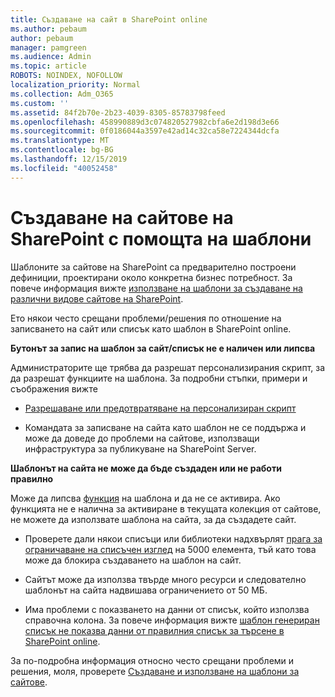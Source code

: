 ```yaml
---
title: Създаване на сайт в SharePoint online
ms.author: pebaum
author: pebaum
manager: pamgreen
ms.audience: Admin
ms.topic: article
ROBOTS: NOINDEX, NOFOLLOW
localization_priority: Normal
ms.collection: Adm_O365
ms.custom: ''
ms.assetid: 84f2b70e-2b23-4039-8305-85783798feed
ms.openlocfilehash: 458990889d3c074820527982cbfa6e2d198d3e66
ms.sourcegitcommit: 0f0186044a3597e42ad14c32ca58e7224344dcfa
ms.translationtype: MT
ms.contentlocale: bg-BG
ms.lasthandoff: 12/15/2019
ms.locfileid: "40052458"
---
```

# <a name="create-sharepoint-sites-using-templates"></a>Създаване на сайтове на SharePoint с помощта на шаблони

Шаблоните за сайтове на SharePoint са предварително построени дефиниции, проектирани около конкретна бизнес потребност. За повече информация вижте [използване на шаблони за създаване на различни видове сайтове на SharePoint](https://support.office.com/article/using-templates-to-create-different-kinds-of-sharepoint-sites-449eccec-ff99-4cf3-b62e-dcfee37e8da4).

Ето някои често срещани проблеми/решения по отношение на записването на сайт или списък като шаблон в SharePoint online. 

**Бутонът за запис на шаблон за сайт/списък не е наличен или липсва**

Администраторите ще трябва да разрешат персонализирания скрипт, за да разрешат функциите на шаблона. За подробни стъпки, примери и съображения вижте 

- [Разрешаване или предотвратяване на персонализиран скрипт](https://docs.microsoft.com/sharepoint/allow-or-prevent-custom-script)

- Командата за записване на сайта като шаблон не се поддържа и може да доведе до проблеми на сайтове, използващи инфраструктура за публикуване на SharePoint Server.

**Шаблонът на сайта не може да бъде създаден или не работи правилно**

Може да липсва [функция](https://social.technet.microsoft.com/wiki/contents/articles/14423.sharepoint-2013-existing-features-guid.aspx) на шаблона и да не се активира. Ако функцията не е налична за активиране в текущата колекция от сайтове, не можете да използвате шаблона на сайта, за да създадете сайт.

- Проверете дали някои списъци или библиотеки надхвърлят [прага за ограничаване на списъчен изглед](https://support.office.com/article/Manage-large-lists-and-libraries-in-SharePoint-B8588DAE-9387-48C2-9248-C24122F07C59) на 5000 елемента, тъй като това може да блокира създаването на шаблон на сайт.

- Сайтът може да използва твърде много ресурси и следователно шаблонът на сайта надвишава ограничението от 50 МБ.


- Има проблеми с показването на данни от списък, който използва справочна колона. За повече информация вижте [шаблон генериран списък не показва данни от правилния списък за търсене в SharePoint online](https://docs.microsoft.com/sharepoint/support/lists-and-libraries/template-generated-list-incorrect-data).

За по-подробна информация относно често срещани проблеми и решения, моля, проверете [Създаване и използване на шаблони за сайтове](https://support.office.com/article/Create-and-use-site-templates-60371B0F-00E0-4C49-A844-34759EBDD989).



